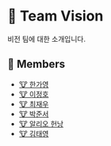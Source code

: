 # 👀 Team Vision

비전 팀에 대한 소개입니다.

<!-- TODO: 내용 정리 하고 추가하기 -->
## 👥 Members

- [🐮 한가영](/profile/vision/members/gayoung.md)
- [🐮 이정호](/profile/vision/members/jeongho.md)
- [🐮 최재우](/profile/vision/members/jaewoo.md)
- [🐮 박준서](/profile/vision/members/junseo.md)
- [🐮 알리오 헌낭](/profile/vision/members/honnang.md)
- [🐮 김태영](/profile/vision/members/taeyeong.md)

